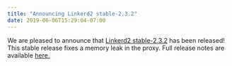 ```yaml
---
title: "Announcing Linkerd2 stable-2.3.2"
date: 2019-06-06T15:29:04-07:00
---
```


We are pleased to announce that
[Linkerd2 stable-2.3.2](https://github.com/linkerd/linkerd2/releases/tag/stable-2.3.2)
has been released! This stable release fixes a memory leak in the proxy. Full
release notes are available [here.](https://lists.cncf.io/g/cncf-linkerd-dev/message/127)

